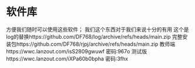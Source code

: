 # 软件库
方便我们随时可以使用这些软件；
我们这个东西对于我们来说十分的有用
这个是log的替换https://github.com/DF768/log/archive/refs/heads/main.zip
完整安装包https://github.com/DF768/rjpj/archive/refs/heads/main.zip
教师端https://wwc.lanzout.com/isS2809gwuwf
密码:967o
测试版https://wwc.lanzout.com/iXPa60b0bpha
密码:3fhx
